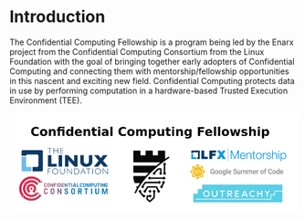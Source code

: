 # Introduction
The Confidential Computing Fellowship is a program being led by the Enarx project from the Confidential Computing Consortium from the Linux Foundation with the goal of bringing together early adopters of Confidential Computing and connecting them with mentorship/fellowship opportunities in this nascent and exciting new field. Confidential Computing protects data in use by performing computation in a hardware-based Trusted Execution Environment (TEE).

![Confidential Computing Fellowship](/img/ccfellow.png)